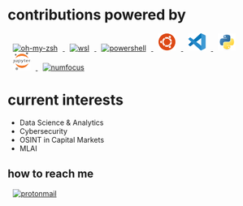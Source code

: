 # **contributions powered by**

<p align="left">
<a href="https://ohmyz.sh/">
<img src="https://s3.amazonaws.com/ohmyzsh/oh-my-zsh-logo.png"  alt="oh-my-zsh" height="35" hspace="10px"/>
</a>
<a href="https://docs.microsoft.com/en-us/windows/wsl/about">
<img src="https://bendyworks.com/assets/images/blog/2020-05-21-setup-windows-development-eb5c79a7.png"  alt="wsl"  height="35" hspace="10px"/>
</a>
<a href="https://docs.microsoft.com/en-us/powershell/">
<img src="https://raw.githubusercontent.com/PowerShell/PowerShell/master/assets/ps_black_64.svg?sanitize=true"  alt="powershell" width="35" height="35" hspace="10px"/>
</a>
<a href="https://ubuntu.com/">
<img src="https://raw.githubusercontent.com/devicons/devicon/master/icons/ubuntu/ubuntu-plain.svg"  alt="ubuntu-linux" width="35" height="35" hspace="10px"/>
</a>
<a  href="https://code.visualstudio.com/">
<img src="https://raw.githubusercontent.com/devicons/devicon/master/icons/vscode/vscode-original.svg" alt="vscode" width="35" height="35" hspace="10px"/>
</a>
<a  href="https://www.python.org">
<img src="https://raw.githubusercontent.com/devicons/devicon/master/icons/python/python-original.svg" alt="python" width="35" height="35" hspace="10px"/>
</a>
<a href="https://jupyter.org">
<img src="https://raw.githubusercontent.com/devicons/devicon/master/icons/jupyter/jupyter-original-wordmark.svg" alt="jupyter"  width="35" height="35" hspace="10px"/>
</a>
<a href="https://numfocus.org/sponsored-projects?_sft_project_category=python-interface">
<img src="https://numfocus.org/wp-content/uploads/2018/01/optNumFocus_LRG.png" alt="numfocus"  height="35" hspace="10px"/>
</a>
</p>

# **current interests**

- Data Science & Analytics
- Cybersecurity
- OSINT in Capital Markets
- MLAI

## **how to reach me**

<p align="left">
<a href="mailto:queirvz@protonmail.ch?subject=reader@github.com%20re: ">
<img src="https://protonmail.com/images/media/logos/protonmail-logo-dark.svg" alt="protonmail" height="25" width="75" hspace="10px" />
</a>
</p>